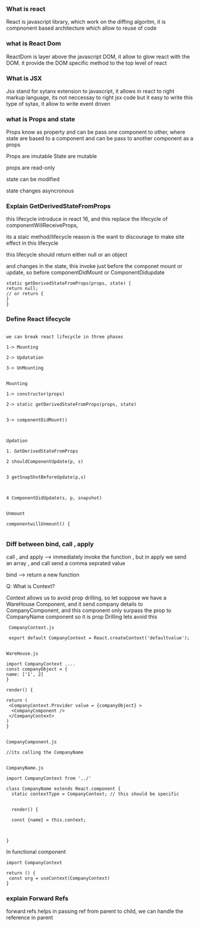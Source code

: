 ### What is react

React is javascript library, which work on the diffing algoritm, it is compnonent based architecture
which allow to reuse of code



### what is React Dom


ReactDom is layer above the javascript DOM, it allow to glow react with the DOM. it provide the DOM specific method to the top level of react



### What is JSX

Jsx stand for sytanx extension to javascript, it allows in react to right markup language, its not neccessay to right 
jsx code but it easy to write this type of sytax, it allow to write event driven



### what is Props and state

Props know as property and can be pass one component to other, where state are based to a component and can be pass
to another component as a props


Props are imutable 
State are mutable



props are read-only


state can be modified


state changes asyncronous


### Explain GetDerivedStateFromProps

this lifecycle introduce in react 16, and this replace the lifecycle of componentWillReceiveProps,

its a staic method/lifecycle reason is the want to discourage to make site effect in this lifecycle

this lifecycle should return either null or an object

and changes in the state, this invoke just before the componet mount or update,
so before componentDidMount or ComponentDidupdate


```
static getDerivedStateFromProps(props, state) {
return null;
// or return {
}
}
```

### Define React lifecycle

```

we can break react lifecycle in three phases

1-> Mounting

2-> Updatation

3-> UnMounting


Mounting

1-> constructor(props)

2-> static getDerivedStateFromProps(props, state) 


3-> componentDidMount()



Updation

1. GetDerivedStateFromProps

2 shouldComponentUpdate(p, s)


3 getSnapShotBeforeUpdate(p,s)



4 ComponentDidUpdate(s, p, snapshot)


Unmount

componentwillUnmount() {


````



### Diff between bind, call , apply




call , and apply --> immediately invoke the function , but in apply we send an array , and call send a comma seprated value


bind --> return a new function

 
Q: What is Context?

Context allows us to avoid prop drilling, so let suppose we have a WareHouse Component, and it send company details to CompanyComponent, and this component only surpass the prop to CompanyName component so it is prop Drilling lets avoid this 

```
 CompanyContext.js
 
 export default CompanyContext = React.createContext('defaultvalue');


WareHouse.js

import CompanyContext ....
const companyObject = {
name: ['1', 2]
}

render() {

return (
 <CompanyContext.Provider value = {companyObject} >
  <CompanyComponent />
 </CompanyContext>
)
}


CompanyComponent.js

//its calling the CompanyName


CompanyName.js

import CompanyContext from '../'

class CompanyName extends React.component {
  static contextType = CompanyContext; // this should be specific
  
  
  render() {
  
  const {name} = this.context;
  
  

}
```
In functional component

```
import CompanyContext 

return () {
 const org = useContext(CompanyContext)
}

```


### explain Forward Refs

forward refs helps in passing ref from parent to child,  we can handle the reference in parent 
